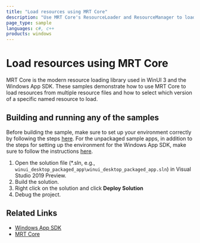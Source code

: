 ```yaml
---
title: "Load resources using MRT Core"
description: "Use MRT Core's ResourceLoader and ResourceManager to load resources from several resource files"
page_type: sample
languages: c#, c++
products: windows
---
```


# Load resources using MRT Core

MRT Core is the modern resource loading library used in WinUI 3 and the Windows App SDK. These samples demonstrate how to use MRT Core to load resources from multiple resource files and how to select which version of a specific named resource to load. 

## Building and running any of the samples

Before building the sample, make sure to set up your environment correctly by following the steps [here](https://docs.microsoft.com/en-us/windows/apps/project-reunion/set-up-your-development-environment).
For the unpackaged sample apps, in addition to the steps for setting up the environment for the Windows App SDK, make sure to follow the instructions [here](https://docs.microsoft.com/en-us/windows/apps/project-reunion/deploy-unpackaged-apps).

1. Open the solution file (*.sln, e.g., `winui_desktop_packaged_app\winui_desktop_packaged_app.sln`) in Visual Studio 2019 Preview.
2. Build the solution.
3. Right click on the solution and click **Deploy Solution**
4. Debug the project.

## Related Links

- [Windows App SDK](https://docs.microsoft.com/windows/apps/windows-app-sdk/)
- [MRT Core](https://docs.microsoft.com/windows/apps/project-reunion/mrtcore/mrtcore-overview)
